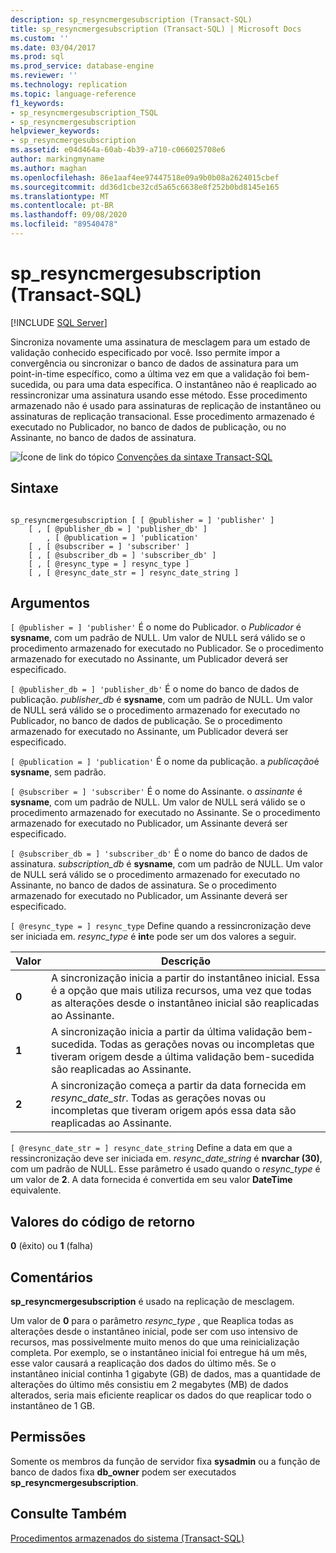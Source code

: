 ```yaml
---
description: sp_resyncmergesubscription (Transact-SQL)
title: sp_resyncmergesubscription (Transact-SQL) | Microsoft Docs
ms.custom: ''
ms.date: 03/04/2017
ms.prod: sql
ms.prod_service: database-engine
ms.reviewer: ''
ms.technology: replication
ms.topic: language-reference
f1_keywords:
- sp_resyncmergesubscription_TSQL
- sp_resyncmergesubscription
helpviewer_keywords:
- sp_resyncmergesubscription
ms.assetid: e04d464a-60ab-4b39-a710-c066025708e6
author: markingmyname
ms.author: maghan
ms.openlocfilehash: 86e1aaf4ee97447518e09a9b0b08a2624015cbef
ms.sourcegitcommit: dd36d1cbe32cd5a65c6638e8f252b0bd8145e165
ms.translationtype: MT
ms.contentlocale: pt-BR
ms.lasthandoff: 09/08/2020
ms.locfileid: "89540478"
---
```

# <a name="sp_resyncmergesubscription-transact-sql"></a>sp_resyncmergesubscription (Transact-SQL)
[!INCLUDE [SQL Server](../../includes/applies-to-version/sqlserver.md)]

  Sincroniza novamente uma assinatura de mesclagem para um estado de validação conhecido especificado por você. Isso permite impor a convergência ou sincronizar o banco de dados de assinatura para um point-in-time específico, como a última vez em que a validação foi bem-sucedida, ou para uma data específica. O instantâneo não é reaplicado ao ressincronizar uma assinatura usando esse método. Esse procedimento armazenado não é usado para assinaturas de replicação de instantâneo ou assinaturas de replicação transacional. Esse procedimento armazenado é executado no Publicador, no banco de dados de publicação, ou no Assinante, no banco de dados de assinatura.  
  
 ![Ícone de link do tópico](../../database-engine/configure-windows/media/topic-link.gif "Ícone de link do tópico") [Convenções da sintaxe Transact-SQL](../../t-sql/language-elements/transact-sql-syntax-conventions-transact-sql.md)  
  
## <a name="syntax"></a>Sintaxe  
  
```  
  
sp_resyncmergesubscription [ [ @publisher = ] 'publisher' ]  
    [ , [ @publisher_db = ] 'publisher_db' ]  
        , [ @publication = ] 'publication'   
    [ , [ @subscriber = ] 'subscriber' ]  
    [ , [ @subscriber_db = ] 'subscriber_db' ]  
    [ , [ @resync_type = ] resync_type ]  
    [ , [ @resync_date_str = ] resync_date_string ]  
```  
  
## <a name="arguments"></a>Argumentos  
`[ @publisher = ] 'publisher'` É o nome do Publicador. o *Publicador* é **sysname**, com um padrão de NULL. Um valor de NULL será válido se o procedimento armazenado for executado no Publicador. Se o procedimento armazenado for executado no Assinante, um Publicador deverá ser especificado.  
  
`[ @publisher_db = ] 'publisher_db'` É o nome do banco de dados de publicação. *publisher_db* é **sysname**, com um padrão de NULL. Um valor de NULL será válido se o procedimento armazenado for executado no Publicador, no banco de dados de publicação. Se o procedimento armazenado for executado no Assinante, um Publicador deverá ser especificado.  
  
`[ @publication = ] 'publication'` É o nome da publicação. a *publicação*é **sysname**, sem padrão.  
  
`[ @subscriber = ] 'subscriber'` É o nome do Assinante. o *assinante* é **sysname**, com um padrão de NULL. Um valor de NULL será válido se o procedimento armazenado for executado no Assinante. Se o procedimento armazenado for executado no Publicador, um Assinante deverá ser especificado.  
  
`[ @subscriber_db = ] 'subscriber_db'` É o nome do banco de dados de assinatura. *subscription_db* é **sysname**, com um padrão de NULL. Um valor de NULL será válido se o procedimento armazenado for executado no Assinante, no banco de dados de assinatura. Se o procedimento armazenado for executado no Publicador, um Assinante deverá ser especificado.  
  
`[ @resync_type = ] resync_type` Define quando a ressincronização deve ser iniciada em. *resync_type* é **int**e pode ser um dos valores a seguir.  
  
|Valor|Descrição|  
|-----------|-----------------|  
|**0**|A sincronização inicia a partir do instantâneo inicial. Essa é a opção que mais utiliza recursos, uma vez que todas as alterações desde o instantâneo inicial são reaplicadas ao Assinante.|  
|**1**|A sincronização inicia a partir da última validação bem-sucedida. Todas as gerações novas ou incompletas que tiveram origem desde a última validação bem-sucedida são reaplicadas ao Assinante.|  
|**2**|A sincronização começa a partir da data fornecida em *resync_date_str*. Todas as gerações novas ou incompletas que tiveram origem após essa data são reaplicadas ao Assinante.|  
  
`[ @resync_date_str = ] resync_date_string` Define a data em que a ressincronização deve ser iniciada em. *resync_date_string* é **nvarchar (30)**, com um padrão de NULL. Esse parâmetro é usado quando o *resync_type* é um valor de **2**. A data fornecida é convertida em seu valor **DateTime** equivalente.  
  
## <a name="return-code-values"></a>Valores do código de retorno  
 **0** (êxito) ou **1** (falha)  
  
## <a name="remarks"></a>Comentários  
 **sp_resyncmergesubscription** é usado na replicação de mesclagem.  
  
 Um valor de **0** para o parâmetro *resync_type* , que Reaplica todas as alterações desde o instantâneo inicial, pode ser com uso intensivo de recursos, mas possivelmente muito menos do que uma reinicialização completa. Por exemplo, se o instantâneo inicial foi entregue há um mês, esse valor causará a reaplicação dos dados do último mês. Se o instantâneo inicial continha 1 gigabyte (GB) de dados, mas a quantidade de alterações do último mês consistiu em 2 megabytes (MB) de dados alterados, seria mais eficiente reaplicar os dados do que reaplicar todo o instantâneo de 1 GB.  
  
## <a name="permissions"></a>Permissões  
 Somente os membros da função de servidor fixa **sysadmin** ou a função de banco de dados fixa **db_owner** podem ser executados **sp_resyncmergesubscription**.  
  
## <a name="see-also"></a>Consulte Também  
 [Procedimentos armazenados do sistema &#40;Transact-SQL&#41;](../../relational-databases/system-stored-procedures/system-stored-procedures-transact-sql.md)  
  
  
